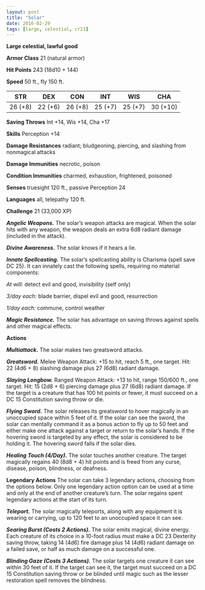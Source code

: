 ```yaml
---
layout: post
title: "Solar"
date: 2016-02-29
tags: [large, celestial, cr21]
---
```


**Large celestial, lawful good**

**Armor Class** 21 (natural armor)

**Hit Points** 243 (18d10 + 144)

**Speed** 50 ft., fly 150 ft.

|   STR   |   DEX   |   CON   |   INT   |   WIS   |   CHA   |
|:-----:|:-----:|:-----:|:-----:|:-----:|:-----:|
| 26 (+8) | 22 (+6) | 26 (+8) | 25 (+7) | 25 (+7) | 30 (+10) |

**Saving Throws** Int +14, Wis +14, Cha +17 

**Skills** Perception +14 

**Damage Resistances** radiant; bludgeoning, piercing, and slashing from nonmagical attacks 

**Damage Immunities** necrotic, poison 

**Condition Immunities** charmed, exhaustion, frightened, poisoned 

**Senses** truesight 120 ft., passive Perception 24 

**Languages** all, telepathy 120 ft. 

**Challenge** 21 (33,000 XP)

***Angelic Weapons.*** The solar’s weapon attacks are magical. When the solar hits with any weapon, the weapon deals an extra 6d8 radiant damage (included in the attack). 

***Divine Awareness.*** The solar knows if it hears a lie. 

***Innate Spellcasting.*** The solar’s spellcasting ability is Charisma (spell save DC 25). It can innately cast the following spells, requiring no material components: 

*At will:* detect evil and good, invisibility (self only) 

*3/day each:* blade barrier, dispel evil and good, resurrection 

*1/day each:* commune, control weather 

***Magic Resistance.*** The solar has advantage on saving throws against spells and other magical effects. 

**Actions** 

***Multiattack.*** The solar makes two greatsword attacks. 

***Greatsword.*** Melee Weapon Attack: +15 to hit, reach 5 ft., one target. Hit: 22 (4d6 + 8) slashing damage plus 27 (6d8) radiant damage. 

***Slaying Longbow.*** Ranged Weapon Attack: +13 to hit, range 150/600 ft., one target. Hit: 15 (2d8 + 6) piercing damage plus 27 (6d8) radiant damage. If the target is a creature that has 100 hit points or fewer, it must succeed on a DC 15 Constitution saving throw or die. 

***Flying Sword.*** The solar releases its greatsword to hover magically in an unoccupied space within 5 feet of it. If the solar can see the sword, the solar can mentally command it as a bonus action to fly up to 50 feet and either make one attack against a target or return to the solar’s hands. If the hovering sword is targeted by any effect, the solar is considered to be holding it. The hovering sword falls if the solar dies. 

***Healing Touch (4/Day).*** The solar touches another creature. The target magically regains 40 (8d8 + 4) hit points and is freed from any curse, disease, poison, blindness, or deafness. 

**Legendary Actions** The solar can take 3 legendary actions, choosing from the options below. Only one legendary action option can be used at a time and only at the end of another creature’s turn. The solar regains spent legendary actions at the start of its turn. 

***Teleport.*** The solar magically teleports, along with any equipment it is wearing or carrying, up to 120 feet to an unoccupied space it can see. 

***Searing Burst (Costs 2 Actions).*** The solar emits magical, divine energy. Each creature of its choice in a 10-foot radius must make a DC 23 Dexterity saving throw, taking 14 (4d6) fire damage plus 14 (4d6) radiant damage on a failed save, or half as much damage on a successful one. 

***Blinding Gaze (Costs 3 Actions).*** The solar targets one creature it can see within 30 feet of it. If the target can see it, the target must succeed on a DC 15 Constitution saving throw or be blinded until magic such as the lesser restoration spell removes the blindness. 